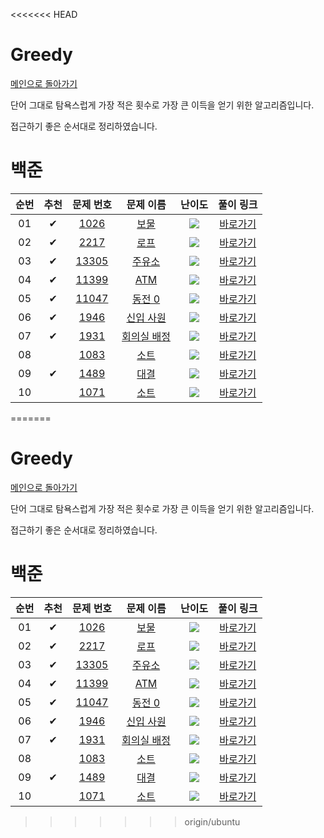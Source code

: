 <<<<<<< HEAD
# Greedy

[메인으로 돌아가기](../../README.md)

단어 그대로 탐욕스럽게 가장 적은 횟수로 가장 큰 이득을 얻기 위한 알고리즘입니다.

접근하기 좋은 순서대로 정리하였습니다.

# 백준

| 순번 | 추천 |                                 문제 번호                                 |                                   문제 이름                                    |                          난이도                          |                                           풀이 링크                                           |
| :--: | :--: | :-----------------------------------------------------------------------: | :----------------------------------------------------------------------------: | :------------------------------------------------------: | :-------------------------------------------------------------------------------------------: |
|  01  |  ✔   |  <a href="https://www.acmicpc.net/problem/1026" target="_black">1026</a>  |    <a href="https://www.acmicpc.net/problem/1026" target="_black">보물</a>     | <img src="https://static.solved.ac/tier_small/7.svg" />  | [바로가기](https://github.com/stae1102/code-solving/tree/main/Workbook/Greedy/solution/1026)  |
|  02  |  ✔   |  <a href="https://www.acmicpc.net/problem/2217" target="_black">2217</a>  |    <a href="https://www.acmicpc.net/problem/2217" target="_black">로프</a>     | <img src="https://static.solved.ac/tier_small/7.svg" />  | [바로가기](https://github.com/stae1102/code-solving/tree/main/Workbook/Greedy/solution/2217)  |
|  03  |  ✔   | <a href="https://www.acmicpc.net/problem/13305" target="_black">13305</a> |   <a href="https://www.acmicpc.net/problem/13305" target="_black">주유소</a>   | <img src="https://static.solved.ac/tier_small/7.svg" />  | [바로가기](https://github.com/stae1102/code-solving/tree/main/Workbook/Greedy/solution/13305) |
|  04  |  ✔   | <a href="https://www.acmicpc.net/problem/11399" target="_black">11399</a> |    <a href="https://www.acmicpc.net/problem/11399" target="_black">ATM</a>     | <img src="https://static.solved.ac/tier_small/8.svg" />  | [바로가기](https://github.com/stae1102/code-solving/tree/main/Workbook/Greedy/solution/11399) |
|  05  |  ✔   | <a href="https://www.acmicpc.net/problem/11047" target="_black">11047</a> |   <a href="https://www.acmicpc.net/problem/11047" target="_black">동전 0</a>   | <img src="https://static.solved.ac/tier_small/10.svg" /> | [바로가기](https://github.com/stae1102/code-solving/tree/main/Workbook/Greedy/solution/11047) |
|  06  |  ✔   |  <a href="https://www.acmicpc.net/problem/1946" target="_black">1946</a>  |  <a href="https://www.acmicpc.net/problem/1946" target="_black">신입 사원</a>  | <img src="https://static.solved.ac/tier_small/10.svg" /> | [바로가기](https://github.com/stae1102/code-solving/tree/main/Workbook/Greedy/solution/1946)  |
|  07  |  ✔   |  <a href="https://www.acmicpc.net/problem/1931" target="_black">1931</a>  | <a href="https://www.acmicpc.net/problem/1931" target="_black">회의실 배정</a> | <img src="https://static.solved.ac/tier_small/10.svg" /> | [바로가기](https://github.com/stae1102/code-solving/tree/main/Workbook/Greedy/solution/1931)  |
|  08  |      |  <a href="https://www.acmicpc.net/problem/1083" target="_black">1083</a>  |    <a href="https://www.acmicpc.net/problem/1083" target="_black">소트</a>     | <img src="https://static.solved.ac/tier_small/11.svg" /> | [바로가기](https://github.com/stae1102/code-solving/tree/main/Workbook/Greedy/solution/1083)  |
|  09  |  ✔   |  <a href="https://www.acmicpc.net/problem/1489" target="_black">1489</a>  |    <a href="https://www.acmicpc.net/problem/1489" target="_black">대결</a>     | <img src="https://static.solved.ac/tier_small/15.svg" /> | [바로가기](https://github.com/stae1102/code-solving/tree/main/Workbook/Greedy/solution/1489)  |
|  10  |      |  <a href="https://www.acmicpc.net/problem/1071" target="_black">1071</a>  |    <a href="https://www.acmicpc.net/problem/1071" target="_black">소트</a>     | <img src="https://static.solved.ac/tier_small/15.svg" /> | [바로가기](https://github.com/stae1102/code-solving/tree/main/Workbook/Greedy/solution/1071)  |
=======
# Greedy

[메인으로 돌아가기](../../README.md)

단어 그대로 탐욕스럽게 가장 적은 횟수로 가장 큰 이득을 얻기 위한 알고리즘입니다.

접근하기 좋은 순서대로 정리하였습니다.

# 백준

| 순번 | 추천 |                                 문제 번호                                 |                                   문제 이름                                    |                          난이도                          |                                           풀이 링크                                           |
| :--: | :--: | :-----------------------------------------------------------------------: | :----------------------------------------------------------------------------: | :------------------------------------------------------: | :-------------------------------------------------------------------------------------------: |
|  01  |  ✔   |  <a href="https://www.acmicpc.net/problem/1026" target="_black">1026</a>  |    <a href="https://www.acmicpc.net/problem/1026" target="_black">보물</a>     | <img src="https://static.solved.ac/tier_small/7.svg" />  | [바로가기](https://github.com/stae1102/code-solving/tree/main/Workbook/Greedy/solution/1026)  |
|  02  |  ✔   |  <a href="https://www.acmicpc.net/problem/2217" target="_black">2217</a>  |    <a href="https://www.acmicpc.net/problem/2217" target="_black">로프</a>     | <img src="https://static.solved.ac/tier_small/7.svg" />  | [바로가기](https://github.com/stae1102/code-solving/tree/main/Workbook/Greedy/solution/2217)  |
|  03  |  ✔   | <a href="https://www.acmicpc.net/problem/13305" target="_black">13305</a> |   <a href="https://www.acmicpc.net/problem/13305" target="_black">주유소</a>   | <img src="https://static.solved.ac/tier_small/7.svg" />  | [바로가기](https://github.com/stae1102/code-solving/tree/main/Workbook/Greedy/solution/13305) |
|  04  |  ✔   | <a href="https://www.acmicpc.net/problem/11399" target="_black">11399</a> |    <a href="https://www.acmicpc.net/problem/11399" target="_black">ATM</a>     | <img src="https://static.solved.ac/tier_small/8.svg" />  | [바로가기](https://github.com/stae1102/code-solving/tree/main/Workbook/Greedy/solution/11399) |
|  05  |  ✔   | <a href="https://www.acmicpc.net/problem/11047" target="_black">11047</a> |   <a href="https://www.acmicpc.net/problem/11047" target="_black">동전 0</a>   | <img src="https://static.solved.ac/tier_small/10.svg" /> | [바로가기](https://github.com/stae1102/code-solving/tree/main/Workbook/Greedy/solution/11047) |
|  06  |  ✔   |  <a href="https://www.acmicpc.net/problem/1946" target="_black">1946</a>  |  <a href="https://www.acmicpc.net/problem/1946" target="_black">신입 사원</a>  | <img src="https://static.solved.ac/tier_small/10.svg" /> | [바로가기](https://github.com/stae1102/code-solving/tree/main/Workbook/Greedy/solution/1946)  |
|  07  |  ✔   |  <a href="https://www.acmicpc.net/problem/1931" target="_black">1931</a>  | <a href="https://www.acmicpc.net/problem/1931" target="_black">회의실 배정</a> | <img src="https://static.solved.ac/tier_small/10.svg" /> | [바로가기](https://github.com/stae1102/code-solving/tree/main/Workbook/Greedy/solution/1931)  |
|  08  |      |  <a href="https://www.acmicpc.net/problem/1083" target="_black">1083</a>  |    <a href="https://www.acmicpc.net/problem/1083" target="_black">소트</a>     | <img src="https://static.solved.ac/tier_small/11.svg" /> | [바로가기](https://github.com/stae1102/code-solving/tree/main/Workbook/Greedy/solution/1083)  |
|  09  |  ✔   |  <a href="https://www.acmicpc.net/problem/1489" target="_black">1489</a>  |    <a href="https://www.acmicpc.net/problem/1489" target="_black">대결</a>     | <img src="https://static.solved.ac/tier_small/15.svg" /> | [바로가기](https://github.com/stae1102/code-solving/tree/main/Workbook/Greedy/solution/1489)  |
|  10  |      |  <a href="https://www.acmicpc.net/problem/1071" target="_black">1071</a>  |    <a href="https://www.acmicpc.net/problem/1071" target="_black">소트</a>     | <img src="https://static.solved.ac/tier_small/15.svg" /> | [바로가기](https://github.com/stae1102/code-solving/tree/main/Workbook/Greedy/solution/1071)  |
>>>>>>> origin/ubuntu
